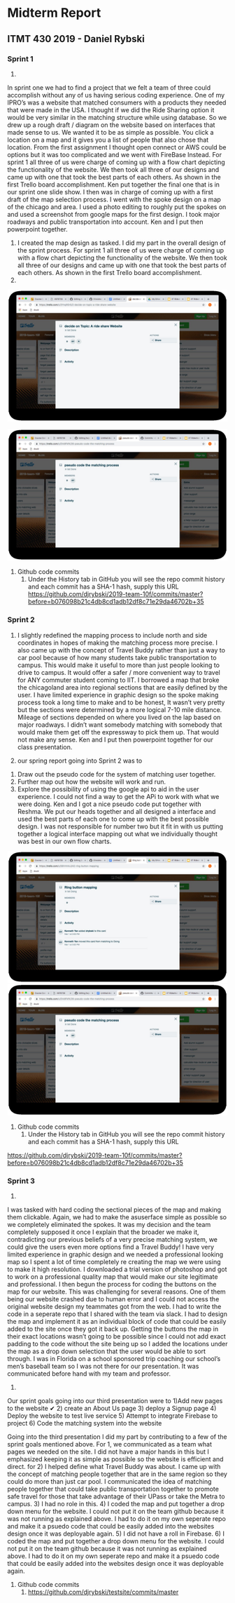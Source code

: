 # Midterm Report

## ITMT 430 2019 - Daniel Rybski

### Sprint 1


1. 
In sprint one we had to find a project that we felt a team of three could accomplish without any of us having serious coding experience. One of my IPRO’s was a website that matched consumers with a products they needed that were made in the USA. I thought if we did the Ride Sharing option it would be very similar in the matching structure while using database. So we drew up a rough draft / diagram on the website based on interfaces that made sense to us. We wanted it to be as simple as possible. You click a location on a map and it gives you a list of people that also chose that location. From the first assignment I thought open connect or AWS could be options but it was too complicated and we went with FireBase Instead. For sprint 1 all three of us were charge of coming up with a flow chart depicting the functionality of the website. We then took all three of our designs and came up with one that took the best parts of each others. As shown in the first Trello board accomplishment. Ken put together the final one that is in our sprint one slide show. I then was in charge of coming up with a first draft of the map selection process. I went with the spoke design on a map of the chicago and area. I used a photo editing to roughly put the spokes on and used a screenshot from google maps for the first design. I took major roadways and public transportation into account. Ken and I put then powerpoint together.

1. I created the map design as tasked. I did my part in the overall design of the sprint process. For sprint 1 all three of us were charge of coming up with a flow chart depicting the functionality of the website. We then took all three of our designs and came up with one that took the best parts of each others. As shown in the first Trello board accomplishment.
1. 
![1](images/1.jpg "trello1")

![22](images/22.jpg "trello2")

1. Github code commits
    1) Under the History tab in GitHub you will see the repo commit history and each commit has a SHA-1 hash, supply this URL
https://github.com/djrybski/2019-team-10f/commits/master?before=b076098b21c4db8cd1adb12df8c71e29da46702b+35
### Sprint 2

1. I slightly redefined the mapping process to include north and side coordinates in hopes of making the matching process more precise. I also came up with the concept of Travel Buddy rather than just a way to car pool because of how many students take public transportation to campus. This would make it useful to more than just people looking to drive to campus. It would offer a safer / more convenient way to travel for ANY commuter student coming to IIT. I borrowed a map that broke the chicagoland area into regional sections that are easily defined by the user. I have limited experience in graphic design so the spoke making process took a long time to make and to be honest, It wasn’t very pretty but the sections were determined by a more logical 7-10 mile distance. Mileage of sections depended on where you lived on the lap based on major roadways. I didn’t want somebody matching with somebody that would make them get off the expressway to pick them up. That would not make any sense. Ken and I put then powerpoint together for our class presentation. 

1. our spring report going into Sprint 2 was to 
1) Draw out the pseudo code for the system of matching user together.
2) Further map out how the website will work and run.
3) Explore the possibility of using the google api to aid in the user experience.
I could not find a way to get the APi to work with what we were doing. Ken and I got a nice pseudo code put together with Reshma. We put our heads together and all designed a interface and used the best parts of each one to come up with the best possible design. I was not responsible for number two but it fit in with us putting together a logical interface mapping out what we individually thought was best in our own flow charts.

![3](images/3.jpg "trello3")
![22](images/22.jpg "trello4")

1. Github code commits
    1) Under the History tab in GitHub you will see the repo commit history and each commit has a SHA-1 hash, supply this URL

https://github.com/djrybski/2019-team-10f/commits/master?before=b076098b21c4db8cd1adb12df8c71e29da46702b+35

### Sprint 3

1. 
I was tasked with hard coding the sectional pieces of the map and making them clickable. Again, we had to make the  asuserface simple as possible so we completely eliminated the spokes. It was my decision and the team completely supposed it once I explain that the broader we make it, contradicting our previous beliefs of a very precise matching system, we could give the users even more options find a Travel Buddy! I have very limited experience in graphic design and we needed a professional looking map so I spent a lot of time completely re creating the map we were using to make it high resolution. I downloaded a trial version of photoshop and got to work on a professional quality map that would make our site legitimate and professional. I then begun the process for coding the buttons on the map for our website. This was challenging for several reasons. One of them being our website crashed due to human error and I could not access the original website design my teammates got from the web. I had to write the code in a seperate repo that I shared with the team via slack. I had to design the map and implement it as an individual block of code that could be easily added to the site once they got it back up. Getting the buttons the map in their exact locations wasn’t going to be possible since I could not add exact padding to the code without the site being up so I added the locations under the map as a drop down selection that the user would be able to sort through. I was in Florida on a school sponsored trip coaching our school’s men’s baseball team so I was not there for our presentation. It was communicated before hand with my team and professor. 

1. 
Our sprint goals going into our third presentation were to
1)Add new pages to the website ✔
2) create an About Us page
3) deploy a Signup page 
4) Deploy the website to test live service 
5) Attempt to integrate Firebase to project 
6) Code the matching system into the website

Going into the third presentation I did my part by contributing to a few of the sprint goals mentioned above. For 1, we communicated as a team what pages we needed on the site. I did not have a major hands in this but I emphasized keeping it as simple as possible so the website is efficient and direct. 
for 2) I helped define what Travel Buddy was about. I came up with the concept of matching people together that are in the same region so they could do more than just car pool. I communicated the idea of matching people together that could take public transportation together to promote safe travel for those that take advantage of their UPass or take the Metra to campus. 
3) I had no role in this.
4) I coded the map and put together a drop down menu for the website. I could not put it on the team github because it was not running as explained above. I had to do it on my own seperate repo and make it a psuedo code that could be easily added into the websites design once it was deployable again. 
5) I did not have a roll in Firebase.
6)  I coded the map and put together a drop down menu for the website. I could not put it on the team github because it was not running as explained above. I had to do it on my own seperate repo and make it a psuedo code that could be easily added into the websites design once it was deployable again. 

1. Github code commits
    1) https://github.com/djrybski/testsite/commits/master
